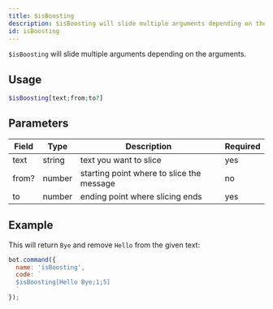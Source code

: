 ```yaml
---
title: $isBoosting 
description: $isBoosting will slide multiple arguments depending on the arguments.
id: isBoosting
---
```


`$isBoosting` will slide multiple arguments depending on the arguments.

## Usage

```php
$isBoosting[text;from;to?]
```

## Parameters 


| Field     | Type    | Description                                        | Required |
|-----------|---------|----------------------------------------------------|----------|
| text      | string  | text you want to slice                             | yes      |
| from?     | number  | starting point where to slice the message          | no       |
| to        | number  | ending point where slicing ends                    | yes      |


## Example

This will return `Bye` and remove `Hello` from the given text:

```javascript
bot.command({
  name: 'isBoosting',
  code: `
  $isBoosting[Hello Bye;1;5]
  `
});
```
